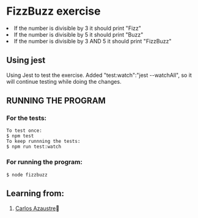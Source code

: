 # FizzBuzz exercise

<li>If the number is divisible by 3 it should print "Fizz"</li>
<li>If the number is divisible by 5 it should print "Buzz"</li>
<li>If the number is divisible by 3 AND 5 it should print "FizzBuzz"</li>



## Using jest

Using Jest to test the exercise.
Added "test:watch":"jest --watchAll",  so it will continue testing while doing the changes.



## RUNNING THE PROGRAM


### For the tests:
```
To test once:
$ npm test 
To keep runnning the tests:
$ npm run test:watch
```

### For running the program:
```
$ node fizzbuzz
```



## Learning from:

1. [Carlos Azaustre](https://www.youtube.com/@CarlosAzaustre)👀

